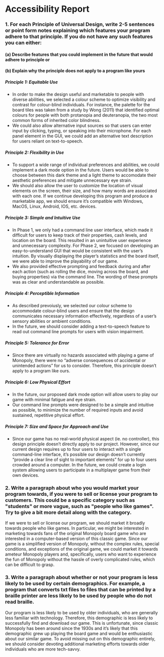 # Accessibility Report
### 1. For each Principle of Universal Design, write 2-5 sentences or point form notes explaining which features your program adhere to that principle. If you do not have any such features you can either:
#### (a) Describe features that you could implement in the future that would adhere to principle or
#### (b) Explain why the principle does not apply to a program like yours

##### Principle 1: Equitable Use
- In order to make the design useful and marketable to people with diverse abilities, we selected a colour scheme to optimize visibility and contrast for colour-blind individuals. 
For instance, the palette for the board tiles was taken from a study by Wong (2011) that identified optimal colours for people with both protanopia and deuteranopia, the two most common forms of inherited color blindness.
- We could also allow alternative input sources so that users can enter input by clicking, typing, or speaking into their microphone. For each panel element in the GUI, we could add an alternative text description for users reliant on text-to-speech.

##### Principle 2: Flexibility in Use
- To support a wide range of individual preferences and abilities, we could implement a dark mode option in the future. Users would be able to choose between this dark theme and a light theme to accomodate their aesthetic preferences and mitigate unnecessary eye strain.
- We should also allow the user to customize the location of visual elements on the screen, their size, and how many words are associated with each one.
If we continue developing this program and produce a marketable app, we should ensure it’s compatible with Windows, MacOS, Linux, Android, IOS, etc. devices.

##### Principle 3: Simple and Intuitive Use
- In Phase 1, we only had a command line user interface, which made it difficult for users to keep track of their properties, cash levels, and location on the board. This resulted in an unintuitive user experience and unnecessary complexity. For Phase 2, we focused on developing an easy-to-understand GUI that would be consistent with the user’s intuition. By visually displaying the player’s statistics and the board itself, we were able to improve the playability of our game.
- We also provided effective prompting and feedback during and after each action (such as rolling the dice, moving across the board, and buying properties) via the command line. The wording of these prompts was as clear and understandable as possible.

##### Principle 4: Perceptible Information
- As described prevoiusly, we selected our colour scheme to accommodate colour-blind users and ensure that the design communicates necessary information effectively, regardless of a user’s sensory abilities or ambient conditions.
- In the future, we should consider adding a text-to-speech feature to read out command line prompts for users with vision impairment.

##### Principle 5: Tolerance for Error
- Since there are virtually no hazards associated with playing a game of Monopoly,  there were no “adverse consequences of accidental or unintended actions” for us to consider. Therefore, this principle doesn’t apply to a program like ours.

##### Principle 6: Low Physical Effort
- In the future, our proposed dark mode option will allow users to play our game with minimal fatigue and eye strain.
- Our command line prompts were designed to be a simple and intuitive as possible, to minimize the number of required inputs and avoid sustained, repetitive physical effort.  

##### Principle 7: Size and Space for Approach and Use
- Since our game has no real-world physical aspect (ie. no controller), this design principle doesn’t directly apply to our project. However, since our current design requires up to four users to interact with a single command-line interface, it’s possible our design doesn’t currently “provide a clear line of sight to important elements” for up to four users crowded around a computer. In the future, we could create a login system allowing users to participate in a multiplayer game from their own devices.
 
### 2. Write a paragraph about who you would market your program towards, if you were to sell or license your program to customers. This could be a specific category such as "students" or more vague, such as "people who like games". Try to give a bit more detail along with the category.
If we were to sell or license our program, we should market it broadly towards people who like games. In particular, we might be interested in marketing towards fans of the original Monopoly board game who are interested in a computer-based version of this classic game. Since our game is a simplified version of Monopoly, without the complex rules, special conditions, and exceptions of the original game, we could market it towards ameteur Monopoly players and, specifically, users who want to experience the fun of Monopoly without the hassle of overly complicated rules, which can be difficult to grasp.
 
### 3. Write a paragraph about whether or not your program is less likely to be used by certain demographics. For example, a program that converts txt files to files that can be printed by a braille printer are less likely to be used by people who do not read braille.
Our program is less likely to be used by older individuals, who are generally less familiar with technology. Therefore, this demographic is less likely to successfully find and download our game. This is unfortunate, since classic Monopoly has been around since the 1930s and it’s likely that this demographic grew up playing the board game and would be enthusiastic about our similar game. To avoid missing out on this demographic entirely, we should consider devoting additional marketing efforts towards older individuals who are more tech-savvy. 
